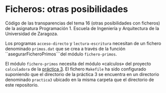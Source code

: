 # Ficheros: otras posibilidades

Código de las transparencias del tema 16 (otras posibilidades con ficheros) de la asignatura Programación 1. Escuela de Ingeniería y Arquitectura de la Universidad de Zaragoza.

Los programas `acceso-directo` y `lectura-escritura` necesitan de un fichero denominado `primos.dat` que se crea a través de la función ``asegurarFicheroPrimos```del módulo `fichero-primos`.

El módulo `fichero-primos` necesita del módulo «calculos» del proyecto `calculadora` de la [práctica 3](https://github.com/prog1-eina/practica3). El fichero ``Makefile``  ha sido configurado suponiendo que el directorio de la práctica 3 se encuentra en un directorio denominado `practica3` ubicado en la misma carpeta que el directorio de este repositorio.
